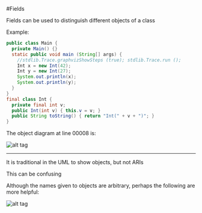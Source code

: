 #Fields

Fields can be used to distinguish different objects of a class

Example:

```java
public class Main {
  private Main() {}
  static public void main (String[] args) {
    //stdlib.Trace.graphvizShowSteps (true); stdlib.Trace.run ();
    Int x = new Int(42);
    Int y = new Int(27);
    System.out.println(x);
    System.out.println(y);
  }
}
final class Int {
  private final int v;
  public Int(int v) { this.v = v; }
  public String toString() { return "Int(" + v + ")"; }
}
```

The object diagram at line 00008 is:

![alt tag](https://github.com/Cody-Nicholson96/Software_Development/blob/master/Object_Oriented_Software_Development/pics/objectDiagram2.jpg)

***

It is traditional in the UML to show objects, but not ARIs

This can be confusing

Although the names given to objects are arbitrary, perhaps the following are more helpful:

![alt tag](https://github.com/Cody-Nicholson96/Software_Development/blob/master/Object_Oriented_Software_Development/pics/objectDiagram3.jpg)